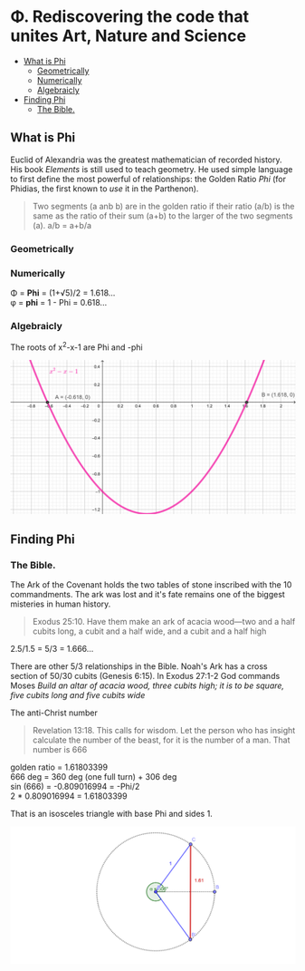 # &Phi;. Rediscovering the code that unites Art, Nature and Science

<!-- vim-markdown-toc GFM -->

* [What is Phi](#what-is-phi)
	* [Geometrically](#geometrically)
	* [Numerically](#numerically)
	* [Algebraicly](#algebraicly)
* [Finding Phi](#finding-phi)
	* [The Bible.](#the-bible)

<!-- vim-markdown-toc -->

## What is Phi

Euclid of Alexandria was the greatest mathematician of recorded history. His book *Elements* is still used to teach geometry. He used simple language to first define the most powerful of relationships: the Golden Ratio *Phi* (for Phidias, the first known to *use* it in the Parthenon). 

> Two segments (a anb b) are in the golden ratio if their ratio (a/b) is the same as the ratio of their sum (a+b) to the larger of the two segments (a).
> a/b = a+b/a

### Geometrically

### Numerically 

&Phi; = **Phi** = (1+&radic;5)/2 = 1.618...  
&phi; = **phi** = 1 - Phi = 0.618...

### Algebraicly

The roots of x<sup>2</sup>-x-1 are Phi and -phi

![x2-x-1](img/x2-x-1.png)

## Finding Phi

### The Bible.

The Ark of the Covenant holds the two tables of stone inscribed with the 10 commandments. The ark was lost and it's fate remains one of the biggest misteries in human history.

>  Exodus 25:10. Have them make an ark of acacia wood—two and a half cubits long, a cubit and a half wide, and a cubit and a half high

2.5/1.5 = 5/3 = 1.666...

There are other 5/3 relationships in the Bible. Noah's Ark has a cross section of 50/30 cubits (Genesis 6:15). In Exodus 27:1-2 God commands Moses *Build an altar of acacia wood, three cubits high; it is to be square, five cubits long and five cubits wide*

The anti-Christ number

> Revelation 13:18. This calls for wisdom. Let the person who has insight calculate the number of the beast, for it is the number of a man. That number is 666


golden ratio = 1.61803399  
666 deg = 360 deg (one full turn) + 306 deg  
sin (666) = -0.809016994 = -Phi/2  
2 * 0.809016994 = 1.61803399  

That is an isosceles triangle with base Phi and sides 1.

![666](img/666.png)
